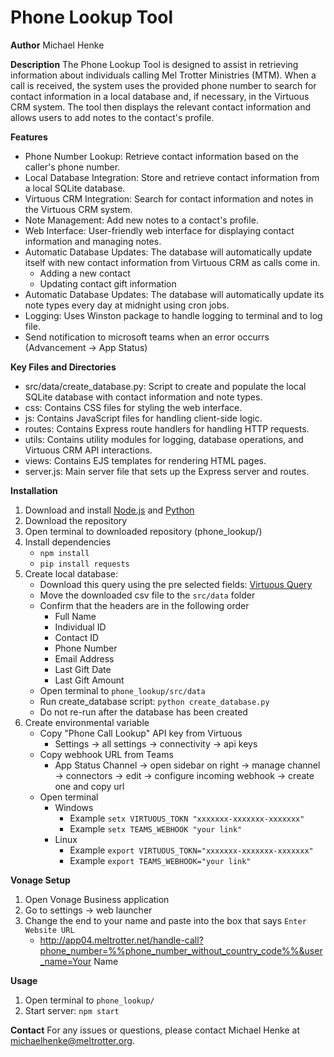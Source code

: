 # Phone Lookup Tool

**Author** Michael Henke

**Description**
The Phone Lookup Tool is designed to assist in retrieving information about individuals calling Mel Trotter Ministries (MTM). When a call is received, the system uses the provided phone number to search for contact information in a local database and, if necessary, in the Virtuous CRM system. The tool then displays the relevant contact information and allows users to add notes to the contact's profile.

**Features**
- Phone Number Lookup: Retrieve contact information based on the caller's phone number.
- Local Database Integration: Store and retrieve contact information from a local SQLite database.
- Virtuous CRM Integration: Search for contact information and notes in the Virtuous CRM system.
- Note Management: Add new notes to a contact's profile.
- Web Interface: User-friendly web interface for displaying contact information and managing notes.
- Automatic Database Updates: The database will automatically update itself with new contact information from Virtuous CRM as calls come in.
    - Adding a new contact
    - Updating contact gift information
- Automatic Database Updates: The database will automatically update its note types every day at midnight using cron jobs.
- Logging: Uses Winston package to handle logging to terminal and to log file.
- Send notification to microsoft teams when an error occurrs (Advancement -> App Status)

**Key Files and Directories**
- src/data/create_database.py: Script to create and populate the local SQLite database with contact information and note types.
- css: Contains CSS files for styling the web interface.
- js: Contains JavaScript files for handling client-side logic.
- routes: Contains Express route handlers for handling HTTP requests.
- utils: Contains utility modules for logging, database operations, and Virtuous CRM API interactions.
- views: Contains EJS templates for rendering HTML pages.
- server.js: Main server file that sets up the Express server and routes.

**Installation**
1. Download and install [Node.js](https://nodejs.org/en/download) and [Python](https://www.python.org/downloads/)
2. Download the repository
3. Open terminal to downloaded repository (phone_lookup/)
4. Install dependencies
    - `npm install`
    - `pip install requests`
5. Create local database:
      - Download this query using the pre selected fields: [Virtuous Query](https://app.virtuoussoftware.com/Generosity/Query/Editor/5400)
      - Move the downloaded csv file to the `src/data` folder
      - Confirm that the headers are in the following order
          - Full Name
          - Individual ID
          - Contact ID
          - Phone Number
          - Email Address
          - Last Gift Date
          - Last Gift Amount
    - Open terminal to `phone_lookup/src/data`
    - Run create_database script: `python create_database.py`
    - Do not re-run after the database has been created
6. Create environmental variable
    - Copy "Phone Call Lookup" API key from Virtuous
        - Settings -> all settings -> connectivity -> api keys
    - Copy webhook URL from Teams
       - App Status Channel -> open sidebar on right -> manage channel -> connectors -> edit -> configure incoming webhook -> create one and copy url
    - Open terminal
       - Windows
          - Example `setx VIRTUOUS_TOKN "xxxxxxx-xxxxxxx-xxxxxxx"`
          - Example `setx TEAMS_WEBHOOK "your link"`
       - Linux
          - Example `export VIRTUOUS_TOKN="xxxxxxx-xxxxxxx-xxxxxxx"`
          - Example `export TEAMS_WEBHOOK="your link"`

**Vonage Setup**
1. Open Vonage Business application
2. Go to settings -> web launcher
3. Change the end to your name and paste into the box that says `Enter Website URL`
    - http://app04.meltrotter.net/handle-call?phone_number=%%phone_number_without_country_code%%&user_name=Your Name

**Usage**
1. Open terminal to `phone_lookup/`
2. Start server: `npm start`

**Contact**
For any issues or questions, please contact Michael Henke at michaelhenke@meltrotter.org.
